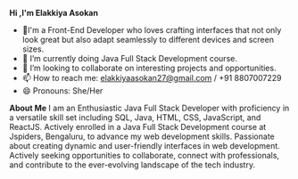 **Hi ,I'm Elakkiya Asokan**
- 👀I'm a Front-End Developer who loves crafting interfaces that not only look great but also adapt seamlessly to different devices and screen sizes.
- 🌱 I’m currently doing Java Full Stack Development course.
- 💞️ I’m looking to collaborate on interesting projects and opportunities.
- 📫 How to reach me: elakkiyaasokan27@gmail.com / +91 8807007229
- 😄 Pronouns: She/Her

<!---
A-Elakkiya/A-Elakkiya is a ✨ special ✨ repository because its `README.md` (this file) appears on your GitHub profile.
You can click the Preview link to take a look at your changes.
--->

**About Me**
I am an Enthusiastic Java Full Stack Developer with proficiency in a versatile skill set including SQL, Java, HTML, CSS, JavaScript, and ReactJS. Actively enrolled in a Java Full Stack Development course at Jspiders, Bengaluru, to advance my web development skills. Passionate about creating dynamic and user-friendly interfaces in web development. Actively seeking opportunities to collaborate, connect with professionals, and contribute to the ever-evolving landscape of the tech industry.


